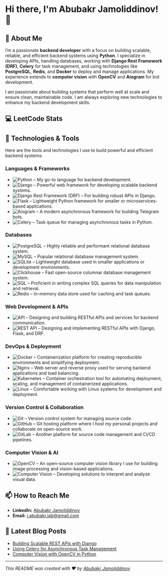 # Hi there, I'm Abubakr Jamoliddinov! 👋

## 🚀 About Me
I’m a passionate **backend developer** with a focus on building scalable, reliable, and efficient backend systems using **Python**. I specialize in developing APIs, handling databases, working with **Django Rest Framework (DRF)**, **Celery** for task management, and using technologies like **PostgreSQL**, **Redis**, and **Docker** to deploy and manage applications. My experience extends to **computer vision** with **OpenCV** and **Aiogram** for bot development.

I am passionate about building systems that perform well at scale and ensure clean, maintainable code. I am always exploring new technologies to enhance my backend development skills.

## 💻 LeetCode Stats

## 🔧 Technologies & Tools
Here are the tools and technologies I use to build powerful and efficient backend systems:

### **Languages & Frameworks**
- ![Python](https://img.shields.io/badge/-Python-000?&logo=Python) – My go-to language for backend development.
- ![Django](https://img.shields.io/badge/-Django-000?&logo=Django) – Powerful web framework for developing scalable backend systems.
- ![Django Rest Framework (DRF)](https://img.shields.io/badge/-Django%20Rest%20Framework-000?&logo=Django) – For building robust APIs in Django.
- ![Flask](https://img.shields.io/badge/-Flask-000?&logo=Flask) – Lightweight Python framework for smaller or microservices-based applications.
- ![Aiogram](https://img.shields.io/badge/-Aiogram-000?&logo=Aiogram) – A modern asynchronous framework for building Telegram bots.
- ![Celery](https://img.shields.io/badge/-Celery-000?&logo=Celery) – Task queue for managing asynchronous tasks in Python.

### **Databases**
- ![PostgreSQL](https://img.shields.io/badge/-PostgreSQL-000?&logo=PostgreSQL) – Highly reliable and performant relational database system.
- ![MySQL](https://img.shields.io/badge/-MySQL-000?&logo=MySQL) – Popular relational database management system.
- ![SQLite](https://img.shields.io/badge/-SQLite-000?&logo=SQLite) – Lightweight database used in smaller applications or development environments.
- ![Clickhouse](https://img.shields.io/badge/-Clickhouse-000?&logo=Clickhouse) – Fast open-source columnar database management system.
- ![SQL](https://img.shields.io/badge/-SQL-000?&logo=MySQL) – Proficient in writing complex SQL queries for data manipulation and retrieval.
- ![Redis](https://img.shields.io/badge/-Redis-000?&logo=Redis) – In-memory data store used for caching and task queues.

### **Web Development & APIs**
- ![API](https://img.shields.io/badge/-API-000?&logo=API) – Designing and building RESTful APIs and services for backend communication.
- ![REST API](https://img.shields.io/badge/-REST%20API-000?&logo=REST) – Designing and implementing RESTful APIs with Django, Flask, and DRF.

### **DevOps & Deployment**
- ![Docker](https://img.shields.io/badge/-Docker-000?&logo=Docker) – Containerization platform for creating reproducible environments and simplifying deployment.
- ![Nginx](https://img.shields.io/badge/-Nginx-000?&logo=Nginx) – Web server and reverse proxy used for serving backend applications and load balancing.
- ![Kubernetes](https://img.shields.io/badge/-Kubernetes-000?&logo=Kubernetes) – Container orchestration tool for automating deployment, scaling, and management of containerized applications.
- ![Linux](https://img.shields.io/badge/-Linux-000?&logo=Linux) – Comfortable working with Linux systems for development and deployment.

### **Version Control & Collaboration**
- ![Git](https://img.shields.io/badge/-Git-000?&logo=Git) – Version control system for managing source code.
- ![GitHub](https://img.shields.io/badge/-GitHub-000?&logo=GitHub) – Git hosting platform where I host my personal projects and collaborate on open-source work.
- ![GitLab](https://img.shields.io/badge/-GitLab-000?&logo=GitLab) – Another platform for source code management and CI/CD pipelines.

### **Computer Vision & AI**
- ![OpenCV](https://img.shields.io/badge/-OpenCV-000?&logo=OpenCV) – An open-source computer vision library I use for building image processing and vision-based applications.
- ![Computer Vision](https://img.shields.io/badge/-Computer%20Vision-000?&logo=ComputerVision) – Developing solutions to interpret and analyze visual data.

## 📫 How to Reach Me
- **LinkedIn:** [Abubakr Jamoliddinov](https://www.linkedin.com/in/jamoliddinovabubakr/)
- **Email:** [j.abubakr.jab@gmail.com](mailto:j.abubakr.jab@gmail.com)

## 📝 Latest Blog Posts
<!-- BLOG-POST-LIST:START -->
- [Building Scalable REST APIs with Django](#)
- [Using Celery for Asynchronous Task Management](#)
- [Computer Vision with OpenCV in Python](#)
<!-- BLOG-POST-LIST:END -->
---

*This README was created with ❤️ by [Abubakr Jamoliddinov](https://github.com/jamoliddinovabubakr)*
